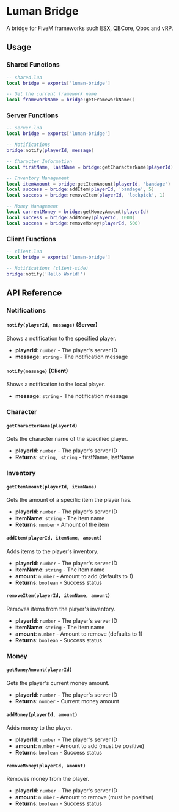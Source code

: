 # Luman Bridge

A bridge for FiveM frameworks such ESX, QBCore, Qbox and vRP.


## Usage

### Shared Functions

```lua
-- shared.lua
local bridge = exports['luman-bridge']

-- Get the current framework name
local frameworkName = bridge:getFrameworkName()
```

### Server Functions

```lua
-- server.lua
local bridge = exports['luman-bridge']

-- Notifications
bridge:notify(playerId, message)

-- Character Information
local firstName, lastName = bridge:getCharacterName(playerId)

-- Inventory Management
local itemAmount = bridge:getItemAmount(playerId, 'bandage')
local success = bridge:addItem(playerId, 'bandage', 5)
local success = bridge:removeItem(playerId, 'lockpick', 1)

-- Money Management
local currentMoney = bridge:getMoneyAmount(playerId)
local success = bridge:addMoney(playerId, 1000)
local success = bridge:removeMoney(playerId, 500)
```

### Client Functions

```lua
-- client.lua
local bridge = exports['luman-bridge']

-- Notifications (client-side)
bridge:notify('Hello World!')
```

## API Reference

### Notifications

#### `notify(playerId, message)` (Server)
Shows a notification to the specified player.
- **playerId**: `number` - The player's server ID
- **message**: `string` - The notification message

#### `notify(message)` (Client)
Shows a notification to the local player.
- **message**: `string` - The notification message

### Character

#### `getCharacterName(playerId)`
Gets the character name of the specified player.
- **playerId**: `number` - The player's server ID
- **Returns**: `string, string` - firstName, lastName

### Inventory

#### `getItemAmount(playerId, itemName)`
Gets the amount of a specific item the player has.
- **playerId**: `number` - The player's server ID
- **itemName**: `string` - The item name
- **Returns**: `number` - Amount of the item

#### `addItem(playerId, itemName, amount)`
Adds items to the player's inventory.
- **playerId**: `number` - The player's server ID
- **itemName**: `string` - The item name
- **amount**: `number` - Amount to add (defaults to 1)
- **Returns**: `boolean` - Success status

#### `removeItem(playerId, itemName, amount)`
Removes items from the player's inventory.
- **playerId**: `number` - The player's server ID
- **itemName**: `string` - The item name
- **amount**: `number` - Amount to remove (defaults to 1)
- **Returns**: `boolean` - Success status

### Money

#### `getMoneyAmount(playerId)`
Gets the player's current money amount.
- **playerId**: `number` - The player's server ID
- **Returns**: `number` - Current money amount

#### `addMoney(playerId, amount)`
Adds money to the player.
- **playerId**: `number` - The player's server ID
- **amount**: `number` - Amount to add (must be positive)
- **Returns**: `boolean` - Success status

#### `removeMoney(playerId, amount)`
Removes money from the player.
- **playerId**: `number` - The player's server ID
- **amount**: `number` - Amount to remove (must be positive)
- **Returns**: `boolean` - Success status